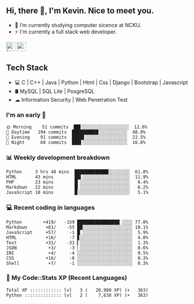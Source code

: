 ## Hi, there 👋, I'm Kevin. Nice to meet you.

- 🌱 I’m currently studying computer sicence at NCKU.
- ⚡ I'm currently a full stack web developer.

<a href="https://www.linkedin.com/in/kevin12686/"><img alt="LinkedIn" src="https://img.shields.io/badge/linkedin%20-%230077B5.svg?&style=for-the-badge&logo=linkedin&logoColor=white" height=25></a>
<a href="https://www.instagram.com/kevin12686/"><img src="https://img.shields.io/badge/instagram-3f729b?&style=for-the-badge&logo=instagram&logoColor=white" height=25></a>

## Tech Stack

* 💻 C | C++ | Java | Python | Html | Css | Django | Bootstrap | Javascript
* 🛢️ MySQL | SQL Lite | PosgreSQL
* ☁ Information Security | Web Penetration Test

### I'm an early 🐤

<!-- early_bird start -->

```text
🌞 Morning    51 commits  ██▋░░░░░░░░░░░░░░░░░░  12.6%
🌆 Daytime   194 commits  ██████████░░░░░░░░░░░  48.0%
🌃 Evening    91 commits  ████▋░░░░░░░░░░░░░░░░  22.5%
🌙 Night      68 commits  ███▌░░░░░░░░░░░░░░░░░  16.8%
```

<!-- early_bird end -->

### 📊 Weekly development breakdown

<!-- code_time start -->

```text
Python     3 hrs 48 mins  ████████████▉░░░░░░░░  61.8%
HTML       43 mins        ██▍░░░░░░░░░░░░░░░░░░  11.9%
PHP        23 mins        █▎░░░░░░░░░░░░░░░░░░░   6.4%
Markdown   22 mins        █▎░░░░░░░░░░░░░░░░░░░   6.2%
JavaScript 18 mins        █░░░░░░░░░░░░░░░░░░░░   5.1%
```

<!-- code_time end -->

### 💻 Recent coding in languages

<!-- code_diff start -->

```text
Python        +419/   -159 ████████████████▏░░░░ 77.0%
Markdown       +61/    -55 ██░░░░░░░░░░░░░░░░░░░ 10.1%
JavaScript     +57/     -1 █▏░░░░░░░░░░░░░░░░░░░  5.9%
HTML           +16/     -7 ▊░░░░░░░░░░░░░░░░░░░░  4.0%
Text           +31/    -31 ▎░░░░░░░░░░░░░░░░░░░░  1.3%
JSON            +3/     -3 ▏░░░░░░░░░░░░░░░░░░░░  0.6%
INI             +4/     -4 ░░░░░░░░░░░░░░░░░░░░░  0.5%
CSS            +16/     -0 ░░░░░░░░░░░░░░░░░░░░░  0.3%
Shell           +7/     -1 ░░░░░░░░░░░░░░░░░░░░░  0.3%
```

<!-- code_diff end -->

### 🧰 My Code::Stats XP (Recent Languages)

<!-- codestats start -->

```text
Total XP :::::::::::: lvl   3 (   20,980 XP) (+   363)
Python :::::::::::::: lvl   2 (    7,638 XP) (+   363)
```

<!-- codestats end -->
